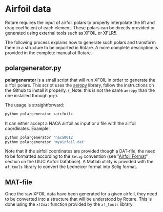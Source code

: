 # Airfoil data

Rotare requires the input of airfoil polars to properly interpolate the lift and
drag coefficient of each element. These polars can be directly provided or
generated using external tools such as XFOIL or XFLR5.

The following process explains how to generate such polars and transform them in
a structure to be imported in Rotare. A more complete description is provided in
the complete manual of Rotare.

## polargenerator.py

**polargenerator** is a small script that will run XFOIL in order to generate
the airfoil polars. This script uses the [aeropy] library, follow the
instructions on the Github to install it properly. (_Note: this is not the same
`aeropy` than the one installed through `pip`).

The usage is straightforward:

```bash
python polargenerator <airfoil>
```

It can either accept a NACA airfoil as input or a file with the airfoil
coordinates. Example:

```bash
python polargenerator 'naca0012'
python polargenerator 'myairfoil.dat'
```

Note that if the airfoil coordinates are provided though a DAT-file, the need to
be formatted according to the `Selig` convention (see "[Airfoil Format]" section
on the UIUC Airfoil Database). A Matlab utility is provided with the `af_tools`
library to convert the Ledneicer format into Selig format.

## MAT-file

Once the raw XFOIL data have been generated for a given airfoil, they need to be
converted into a structure that will be understood by Rotare. This is done using
the `xf2mat` function provided by the `af_tools` library.

[Airfoil Format]: https://m-selig.ae.illinois.edu/ads.html
[aeropy]: https://github.com/leal26/AeroPy

